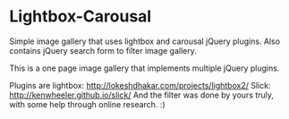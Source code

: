 # Lightbox-Carousal
Simple image gallery that uses lightbox and carousal jQuery plugins. Also contains jQuery search form to filter image gallery.


This is a one page image gallery that implements multiple jQuery plugins.

Plugins are lightbox: http://lokeshdhakar.com/projects/lightbox2/
Slick: http://kenwheeler.github.io/slick/
And the filter was done by yours truly, with some help through online research. :)
